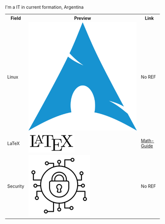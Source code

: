 I'm a IT in current formation, Argentina


<div align="center">
<table>
<tr>
	<th> Field </th>
	<th> Preview </th>
	<th> Link </th>
</tr>
<tr>
	<td>Linux</td>
        <td><img widht="100px" src="https://github.com/AlejandroCsharp/AlejandroCsharp/blob/main/assets/1d56c73599ac59f627d64a865ecae7fe%20(1).png"></td>
	<td>No REF</td>
	
</tr>
<tr>
	<td>LaTeX</td>
	<td><img width="150px" src="https://github.com/AlejandroCsharp/AlejandroCsharp/blob/main/assets/LaTeX_logo.svg.png"></td>
	<td><a href="https://github.com/AlejandroCsharp/Math-Guide">Math-Guide</a>
</tr>
<tr>
	<td>Security</td>
	<td><img widht="100px" src="https://github.com/AlejandroCsharp/AlejandroCsharp/blob/main/assets/1382336-200.png"></td>
        <td>No REF</td>

</tr>
</table>

</div>

